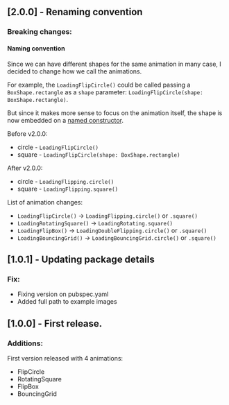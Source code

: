 ## [2.0.0] - Renaming convention

### Breaking changes:

#### Naming convention

Since we can have different shapes for the same animation in many case, I decided to change how we call the animations.

For example, the `LoadingFlipCircle()` could be called passing a `BoxShape.rectangle` as a `shape` parameter: `LoadingFlipCircle(shape: BoxShape.rectangle)`.

But since it makes more sense to focus on the animation itself, the shape is now embedded on a [named constructor](https://dart.dev/guides/language/language-tour#named-constructors).

Before v2.0.0:
- circle - `LoadingFlipCircle()`
- square - `LoadingFlipCircle(shape: BoxShape.rectangle)`
  
After v2.0.0: 
- circle - `LoadingFlipping.circle()`
- square - `LoadingFlipping.square()`
  
List of animation changes:
- `LoadingFlipCircle()` -> `LoadingFlipping.circle()` or `.square()`
- `LoadingRotatingSquare()` -> `LoadingRotating.square()`
- `LoadingFlipBox()` -> `LoadingDoubleFlipping.circle()` or `.square()`
- `LoadingBouncingGrid()` -> `LoadingBouncingGrid.circle()` or `.square()`



## [1.0.1] - Updating package details

### Fix:
- Fixing version on pubspec.yaml
- Added full path to example images

## [1.0.0] - First release.

### Additions:

First version released with 4 animations:
- FlipCircle
- RotatingSquare
- FlipBox
- BouncingGrid
